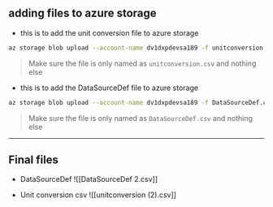 ## adding files to azure storage
- this is to add the unit conversion file to azure storage
```bash
az storage blob upload --account-name dv1dxpdevsa189 -f unitconversion.csv -c ydxvisualization -n "data-config/source-def/unitconversion.csv" --sas-token "se=2025-05-28T13%3A40Z&sp=rwdl&spr=https&sv=2022-11-02&sr=c&sig=I9xIfo0DxAROMulZHh6eDGud1%2B7Okayz0WhrWZHFoB8%3D" --overwrite
```
> Make sure the file is only named as `unitconversion.csv` and nothing else

- this is to add the DataSourceDef file to azure storage
```bash
az storage blob upload --account-name dv1dxpdevsa189 -f DataSourceDef.csv -c ydxvisualization -n "data-config/source-def/DataSourceDef.csv" --sas-token "se=2025-05-28T13%3A40Z&sp=rwdl&spr=https&sv=2022-11-02&sr=c&sig=I9xIfo0DxAROMulZHh6eDGud1%2B7Okayz0WhrWZHFoB8%3D" --overwrite
```
> Make sure the file is only named as `DataSourceDef.csv` and nothing else

---
## Final files
- DataSourceDef
![[DataSourceDef 2.csv]]

- Unit conversion csv
![[unitconversion (2).csv]]